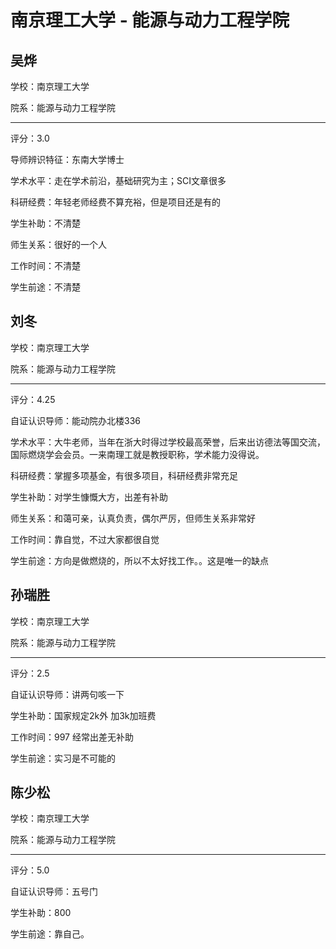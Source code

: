 # 南京理工大学 - 能源与动力工程学院

## 吴烨

学校：南京理工大学

院系：能源与动力工程学院

* * *

评分：3.0

导师辨识特征：东南大学博士

学术水平：走在学术前沿，基础研究为主；SCI文章很多

科研经费：年轻老师经费不算充裕，但是项目还是有的

学生补助：不清楚

师生关系：很好的一个人

工作时间：不清楚

学生前途：不清楚

## 刘冬

学校：南京理工大学

院系：能源与动力工程学院

* * *

评分：4.25

自证认识导师：能动院办北楼336

学术水平：大牛老师，当年在浙大时得过学校最高荣誉，后来出访德法等国交流，国际燃烧学会会员。一来南理工就是教授职称，学术能力没得说。

科研经费：掌握多项基金，有很多项目，科研经费非常充足

学生补助：对学生慷慨大方，出差有补助

师生关系：和蔼可亲，认真负责，偶尔严厉，但师生关系非常好

工作时间：靠自觉，不过大家都很自觉

学生前途：方向是做燃烧的，所以不太好找工作。。这是唯一的缺点

## 孙瑞胜

学校：南京理工大学

院系：能源与动力工程学院

* * *

评分：2.5

自证认识导师：讲两句咳一下

学生补助：国家规定2k外 加3k加班费

工作时间：997
经常出差无补助

学生前途：实习是不可能的

## 陈少松

学校：南京理工大学

院系：能源与动力工程学院

* * *

评分：5.0

自证认识导师：五号门

学生补助：800

学生前途：靠自己。